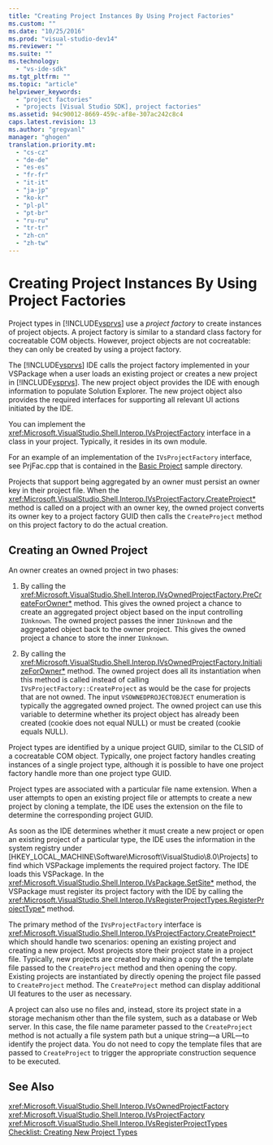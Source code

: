 ```yaml
---
title: "Creating Project Instances By Using Project Factories"
ms.custom: ""
ms.date: "10/25/2016"
ms.prod: "visual-studio-dev14"
ms.reviewer: ""
ms.suite: ""
ms.technology: 
  - "vs-ide-sdk"
ms.tgt_pltfrm: ""
ms.topic: "article"
helpviewer_keywords: 
  - "project factories"
  - "projects [Visual Studio SDK], project factories"
ms.assetid: 94c90012-8669-459c-af8e-307ac242c8c4
caps.latest.revision: 13
ms.author: "gregvanl"
manager: "ghogen"
translation.priority.mt: 
  - "cs-cz"
  - "de-de"
  - "es-es"
  - "fr-fr"
  - "it-it"
  - "ja-jp"
  - "ko-kr"
  - "pl-pl"
  - "pt-br"
  - "ru-ru"
  - "tr-tr"
  - "zh-cn"
  - "zh-tw"
---
```

# Creating Project Instances By Using Project Factories
Project types in [!INCLUDE[vsprvs](../../code-quality/includes/vsprvs_md.md)] use a *project factory* to create instances of project objects. A project factory is similar to a standard class factory for cocreatable COM objects. However, project objects are not cocreatable: they can only be created by using a project factory.  
  
 The [!INCLUDE[vsprvs](../../code-quality/includes/vsprvs_md.md)] IDE calls the project factory implemented in your VSPackage when a user loads an existing project or creates a new project in [!INCLUDE[vsprvs](../../code-quality/includes/vsprvs_md.md)]. The new project object provides the IDE with enough information to populate Solution Explorer. The new project object also provides the required interfaces for supporting all relevant UI actions initiated by the IDE.  
  
 You can implement the <xref:Microsoft.VisualStudio.Shell.Interop.IVsProjectFactory> interface in a class in your project. Typically, it resides in its own module.  
  
 For an example of an implementation of the `IVsProjectFactory` interface, see PrjFac.cpp that is contained in the [Basic Project](http://msdn.microsoft.com/en-us/385fd2a3-d9f1-4808-87c2-a3f05a91fc36) sample directory.  
  
 Projects that support being aggregated by an owner must persist an owner key in their project file. When the <xref:Microsoft.VisualStudio.Shell.Interop.IVsProjectFactory.CreateProject*> method is called on a project with an owner key, the owned project converts its owner key to a project factory GUID then calls the `CreateProject` method on this project factory to do the actual creation.  
  
## Creating an Owned Project  
 An owner creates an owned project in two phases:  
  
1.  By calling the <xref:Microsoft.VisualStudio.Shell.Interop.IVsOwnedProjectFactory.PreCreateForOwner*> method. This gives the owned project a chance to create an aggregated project object based on the input controlling `IUnknown`. The owned project passes the inner `IUnknown` and the aggregated object back to the owner project. This gives the owned project a chance to store the inner `IUnknown`.  
  
2.  By calling the <xref:Microsoft.VisualStudio.Shell.Interop.IVsOwnedProjectFactory.InitializeForOwner*> method. The owned project does all its instantiation when this method is called instead of calling `IVsProjectFactory::CreateProject` as would be the case for projects that are not owned. The input `VSOWNEDPROJECTOBJECT` enumeration is typically the aggregated owned project. The owned project can use this variable to determine whether its project object has already been created (cookie does not equal NULL) or must be created (cookie equals NULL).  
  
 Project types are identified by a unique project GUID, similar to the CLSID of a cocreatable COM object. Typically, one project factory handles creating instances of a single project type, although it is possible to have one project factory handle more than one project type GUID.  
  
 Project types are associated with a particular file name extension. When a user attempts to open an existing project file or attempts to create a new project by cloning a template, the IDE uses the extension on the file to determine the corresponding project GUID.  
  
 As soon as the IDE determines whether it must create a new project or open an existing project of a particular type, the IDE uses the information in the system registry under [HKEY_LOCAL_MACHINE\Software\Microsoft\VisualStudio\8.0\Projects] to find which VSPackage implements the required project factory. The IDE loads this VSPackage. In the <xref:Microsoft.VisualStudio.Shell.Interop.IVsPackage.SetSite*> method, the VSPackage must register its project factory with the IDE by calling the <xref:Microsoft.VisualStudio.Shell.Interop.IVsRegisterProjectTypes.RegisterProjectType*> method.  
  
 The primary method of the `IVsProjectFactory` interface is <xref:Microsoft.VisualStudio.Shell.Interop.IVsProjectFactory.CreateProject*> which should handle two scenarios: opening an existing project and creating a new project. Most projects store their project state in a project file. Typically, new projects are created by making a copy of the template file passed to the `CreateProject` method and then opening the copy. Existing projects are instantiated by directly opening the project file passed to `CreateProject` method. The `CreateProject` method can display additional UI features to the user as necessary.  
  
 A project can also use no files and, instead, store its project state in a storage mechanism other than the file system, such as a database or Web server. In this case, the file name parameter passed to the `CreateProject` method is not actually a file system path but a unique string—a URL—to identify the project data. You do not need to copy the template files that are passed to `CreateProject` to trigger the appropriate construction sequence to be executed.  
  
## See Also  
 <xref:Microsoft.VisualStudio.Shell.Interop.IVsOwnedProjectFactory>   
 <xref:Microsoft.VisualStudio.Shell.Interop.IVsProjectFactory>   
 <xref:Microsoft.VisualStudio.Shell.Interop.IVsRegisterProjectTypes>   
 [Checklist: Creating New Project Types](../../extensibility/internals/checklist--creating-new-project-types.md)
